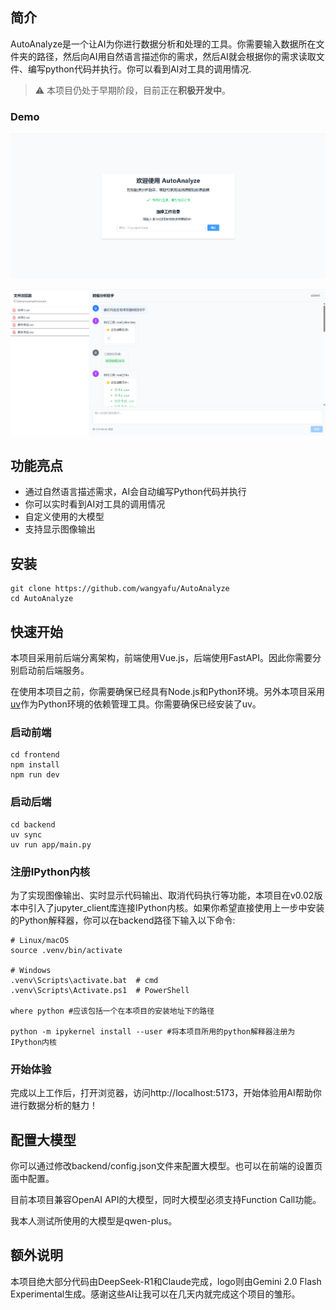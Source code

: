 ## 简介
AutoAnalyze是一个让AI为你进行数据分析和处理的工具。你需要输入数据所在文件夹的路径，然后向AI用自然语言描述你的需求，然后AI就会根据你的需求读取文件、编写python代码并执行。你可以看到AI对工具的调用情况.


> :warning: 本项目仍处于早期阶段，目前正在**积极开发中**。
### Demo
 ![](assets/demo1.png) 
 
 ![](assets/demo2.png) 



## 功能亮点
- 通过自然语言描述需求，AI会自动编写Python代码并执行
- 你可以实时看到AI对工具的调用情况
- 自定义使用的大模型
- 支持显示图像输出

## 安装
```shell
git clone https://github.com/wangyafu/AutoAnalyze
cd AutoAnalyze
```

## 快速开始
本项目采用前后端分离架构，前端使用Vue.js，后端使用FastAPI。因此你需要分别启动前后端服务。

在使用本项目之前，你需要确保已经具有Node.js和Python环境。另外本项目采用[uv](https://docs.astral.sh/uv/)作为Python环境的依赖管理工具。你需要确保已经安装了uv。

### 启动前端
```shell
cd frontend
npm install
npm run dev
```

### 启动后端
```shell
cd backend
uv sync
uv run app/main.py
```
### 注册IPython内核
为了实现图像输出、实时显示代码输出、取消代码执行等功能，本项目在v0.02版本中引入了jupyter_client库连接IPython内核。如果你希望直接使用上一步中安装的Python解释器，你可以在backend路径下输入以下命令:
```shell
# Linux/macOS
source .venv/bin/activate

# Windows
.venv\Scripts\activate.bat  # cmd
.venv\Scripts\Activate.ps1  # PowerShell

where python #应该包括一个在本项目的安装地址下的路径

python -m ipykernel install --user #将本项目所用的python解释器注册为IPython内核
```
### 开始体验
完成以上工作后，打开浏览器，访问http://localhost:5173，开始体验用AI帮助你进行数据分析的魅力！

## 配置大模型
你可以通过修改backend/config.json文件来配置大模型。也可以在前端的设置页面中配置。

目前本项目兼容OpenAI API的大模型，同时大模型必须支持Function Call功能。

我本人测试所使用的大模型是qwen-plus。

## 额外说明
本项目绝大部分代码由DeepSeek-R1和Claude完成，logo则由Gemini 2.0 Flash Experimental生成。感谢这些AI让我可以在几天内就完成这个项目的雏形。
